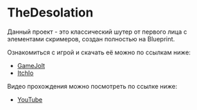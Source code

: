# TheDesolation

Данный проект - это классический шутер от первого лица с элементами скримеров, создан полностью на Blueprint.

Ознакомиться с игрой и скачать её можно по ссылкам ниже:
- [GameJolt](https://gamejolt.com/games/TheDesolation/549094)
- [ItchIo](https://gyrofighter.itch.io/the-desolation)

Видео прохождения можно посмотреть по ссылке ниже:
- [YouTube](https://youtu.be/E3oXuLKkd7k)